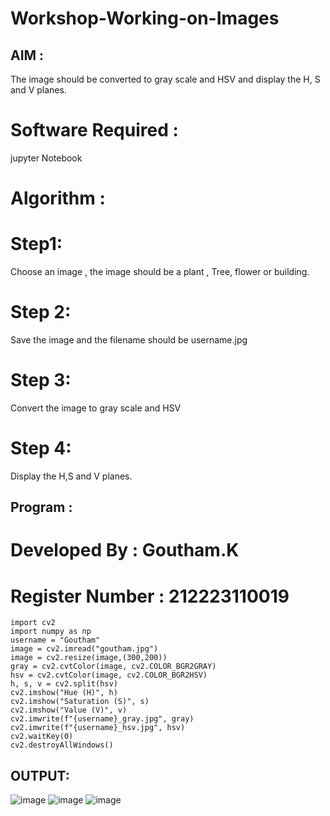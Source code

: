 # Workshop-Working-on-Images
## AIM :
The image should be converted to gray scale and HSV and display the H, S and V planes.

# Software Required :
jupyter Notebook

# Algorithm :
# Step1:
Choose an image , the image should be a plant , Tree, flower or building.

# Step 2:
Save the image and the filename should be username.jpg

# Step 3:
Convert the image to gray scale and HSV

# Step 4:
Display the H,S and V planes.

## Program :
# Developed By : Goutham.K
# Register Number : 212223110019
```
import cv2
import numpy as np
username = "Goutham"
image = cv2.imread("goutham.jpg")
image = cv2.resize(image,(300,200))
gray = cv2.cvtColor(image, cv2.COLOR_BGR2GRAY)
hsv = cv2.cvtColor(image, cv2.COLOR_BGR2HSV)
h, s, v = cv2.split(hsv)
cv2.imshow("Hue (H)", h)
cv2.imshow("Saturation (S)", s)
cv2.imshow("Value (V)", v)
cv2.imwrite(f"{username}_gray.jpg", gray)
cv2.imwrite(f"{username}_hsv.jpg", hsv)
cv2.waitKey(0)
cv2.destroyAllWindows()
```
## OUTPUT:
![image](https://github.com/Goutham2306/Workshop-Working-on-Images/assets/138971154/f0bbc649-120d-46cc-b8be-5d4b239d3c40)
![image](https://github.com/Goutham2306/Workshop-Working-on-Images/assets/138971154/b45708aa-ed5d-47d3-b4ad-3fd2c143e15d)
![image](https://github.com/Goutham2306/Workshop-Working-on-Images/assets/138971154/0de2aa9f-3c9f-4f48-b039-4972513b0225)


